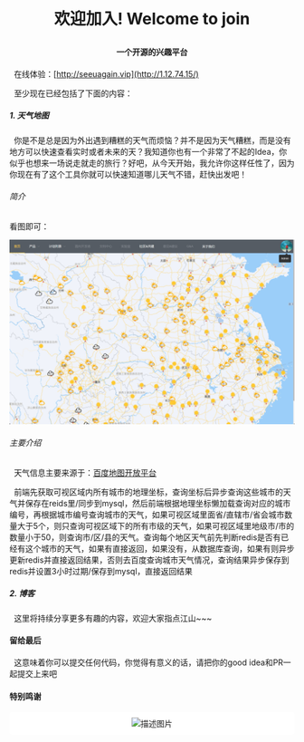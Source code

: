 <h1 align="center" style="margin: 30px 0 30px; font-weight: bold;">欢迎加入! Welcome to join</h1>

<h4 align="center">一个开源的兴趣平台</h4>

&nbsp;&nbsp;在线体验：[http://seeuagain.vip](http://1.12.74.15/) 

&nbsp;&nbsp;至少现在已经包括了下面的内容：

<h5 align="left">1. 天气地图</h5>

&nbsp;&nbsp;你是不是总是因为外出遇到糟糕的天气而烦恼？并不是因为天气糟糕，而是没有地方可以快速查看实时或者未来的天？我知道你也有一个非常了不起的Idea，你似乎也想来一场说走就走的旅行？好吧，从今天开始，我允许你这样任性了，因为你现在有了这个工具你就可以快速知道哪儿天气不错，赶快出发吧！

<h6 align="left">简介</h6>

看图即可：

![system-pic/home-page.png](system-pic/home-page.png)

<h6 align="left">主要介绍</h6>

&nbsp;&nbsp;天气信息主要来源于：[百度地图开放平台](https://lbsyun.baidu.com/) 

&nbsp;&nbsp;前端先获取可视区域内所有城市的地理坐标，查询坐标后异步查询这些城市的天气并保存在reids里/同步到mysql，然后前端根据地理坐标懒加载查询对应的城市编号，再根据城市编号查询城市的天气，如果可视区域里面省/直辖市/省会城市数量大于5个，则只查询可视区域下的所有市级的天气，如果可视区域里地级市/市的数量小于50，则查询市/区/县的天气。查询每个地区天气前先判断redis是否有已经有这个城市的天气，如果有直接返回，如果没有，从数据库查询，如果有则异步更新redis并直接返回结果，否则去百度查询城市天气情况，查询结果异步保存到redis并设置3小时过期/保存到mysql，直接返回结果

<h5 align="left">2. 博客</h5>

&nbsp;&nbsp;这里将持续分享更多有趣的内容，欢迎大家指点江山~~~

<h4 align="left">留给最后</h4>

&nbsp;&nbsp;这意味着你可以提交任何代码，你觉得有意义的话，请把你的good idea和PR一起提交上来吧

<h4 align="left">特别鸣谢</h4>

<div style="text-align: center;background-color: #fff;border-radius: 5px;padding: 5px;">
  <img src="https://mapopen-website-wiki.cdn.bcebos.com/statics/%E5%AF%BC%E8%88%AA04%402x.png" alt="描述图片" style="width: 75px; height: 25px !important; padding: 5px !important;background-color: #fff !important;border-radius: 5px !important;" />
</div>


